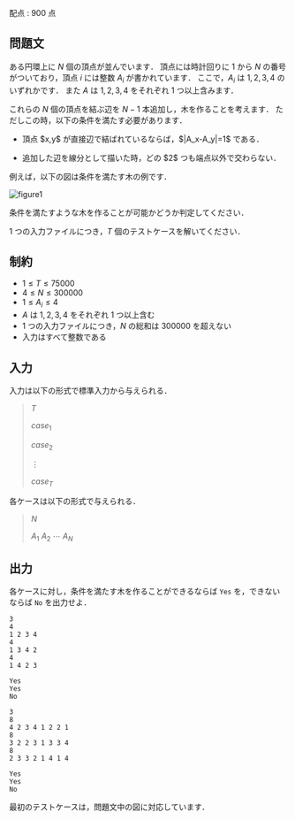 配点 : $900$ 点

## 問題文

ある円環上に $N$ 個の頂点が並んでいます．
頂点には時計回りに $1$ から $N$ の番号がついており，頂点 $i$ には整数 $A_i$ が書かれています．
ここで，$A_i$ は $1,2,3,4$ のいずれかです．
また $A$ は $1,2,3,4$ をそれぞれ $1$ つ以上含みます．

これらの $N$ 個の頂点を結ぶ辺を $N-1$ 本追加し，木を作ることを考えます．
ただしこの時，以下の条件を満たす必要があります．

- <p>頂点 $x,y$ が直接辺で結ばれているならば，$|A_x-A_y|=1$ である．</p>
- <p>追加した辺を線分として描いた時，どの $2$ つも端点以外で交わらない．</p>

例えば，以下の図は条件を満たす木の例です．

![figure1](https://img.atcoder.jp/agc058/8ed6a07d693053455f589dff2d9dccfa.png)

条件を満たすような木を作ることが可能かどうか判定してください．

$1$ つの入力ファイルにつき，$T$ 個のテストケースを解いてください．

## 制約

- $1 \leq T \leq 75000$
- $4 \leq N \leq 300000$
- $1 \leq A_i \leq 4$
- $A$ は $1,2,3,4$ をそれぞれ $1$ つ以上含む
- $1$ つの入力ファイルにつき，$N$ の総和は $300000$ を超えない
- 入力はすべて整数である

## 入力

入力は以下の形式で標準入力から与えられる．

> $T$
> 
> $case_1$
> 
> $case_2$
> 
> $\vdots$
> 
> $case_T$

各ケースは以下の形式で与えられる．

> $N$
> 
> $A_1$ $A_2$ $\cdots$ $A_N$

## 出力

各ケースに対し，条件を満たす木を作ることができるならば `Yes` を，できないならば `No` を出力せよ．

```input1
3
4
1 2 3 4
4
1 3 4 2
4
1 4 2 3
```

```output1
Yes
Yes
No
```

```input2
3
8
4 2 3 4 1 2 2 1
8
3 2 2 3 1 3 3 4
8
2 3 3 2 1 4 1 4
```

```output2
Yes
Yes
No
```

最初のテストケースは，問題文中の図に対応しています．